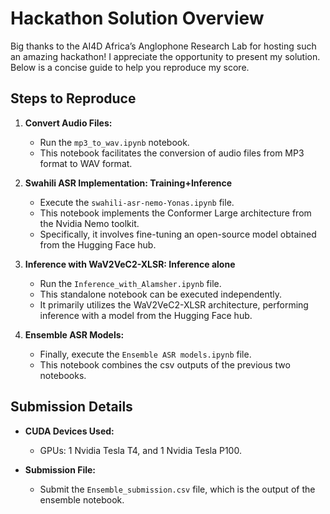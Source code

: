 # Hackathon Solution Overview

Big thanks to the AI4D Africa’s Anglophone Research Lab for hosting such an amazing hackathon! I appreciate the opportunity to present my solution. Below is a concise guide to help you reproduce my score.

## Steps to Reproduce

1. **Convert Audio Files:**
   - Run the `mp3_to_wav.ipynb` notebook.
   - This notebook facilitates the conversion of audio files from MP3 format to WAV format.

2. **Swahili ASR Implementation: Training+Inference**
   - Execute the `swahili-asr-nemo-Yonas.ipynb` file.
   - This notebook implements the Conformer Large architecture from the Nvidia Nemo toolkit.
   - Specifically, it involves fine-tuning an open-source model obtained from the Hugging Face hub.

3. **Inference with WaV2VeC2-XLSR: Inference alone**
   - Run the `Inference_with_Alamsher.ipynb` file.
   - This standalone notebook can be executed independently.
   - It primarily utilizes the WaV2VeC2-XLSR architecture, performing inference with a model from the Hugging Face hub.

4. **Ensemble ASR Models:**
   - Finally, execute the `Ensemble ASR models.ipynb` file.
   - This notebook combines the csv outputs of the previous two notebooks.

## Submission Details

- **CUDA Devices Used:**
  - GPUs: 1 Nvidia Tesla T4, and 1 Nvidia Tesla P100.

- **Submission File:**
  - Submit the `Ensemble_submission.csv` file, which is the output of the ensemble notebook.



